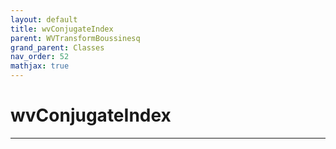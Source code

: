 ```yaml
---
layout: default
title: wvConjugateIndex
parent: WVTransformBoussinesq
grand_parent: Classes
nav_order: 52
mathjax: true
---
```


#  wvConjugateIndex




---

